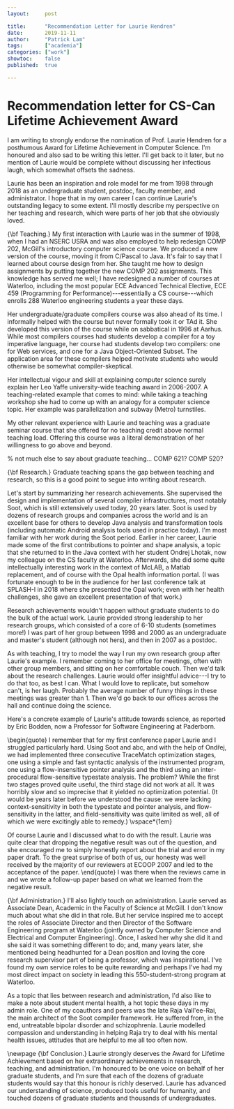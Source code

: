 ```yaml
---
layout:     post

title:      "Recommendation Letter for Laurie Hendren"
date:       2019-11-11
author:     "Patrick Lam"
tags:       ["academia"]
categories: ["work"]
showtoc:    false
published:  true

---
```



# Recommendation letter for CS-Can Lifetime Achievement Award

I am writing to strongly endorse the nomination of Prof. Laurie
Hendren for a posthumous Award for Lifetime Achievement in Computer
Science. I'm honoured and also sad to be writing this letter.
I'll get back to it later, but no mention of Laurie would be complete
without discussing her infectious laugh, which somewhat offsets the sadness.

Laurie has been an inspiration and role model for me from 1998 through
2018 as an undergraduate student, postdoc, faculty member, and
administrator. I hope that in my own career I can continue Laurie's
outstanding legacy to some extent. I'll mostly describe my perspective
on her teaching and research, which were parts of her job that she
obviously loved.

{\bf Teaching.} My first interaction with Laurie was in the summer of 1998,
when I had an NSERC USRA and was also employed to help redesign COMP
202, McGill's introductory computer science course. We produced a new
version of the course, moving it from C/Pascal to Java. It's fair to
say that I learned about course design from her. She taught me how to
design assignments by putting together the new COMP 202
assignments. This knowledge has served me well; I have redesigned a
number of courses at Waterloo, including the most popular ECE Advanced
Technical Elective, ECE 459 (Programming for
Performance)---essentially a CS course---which enrolls 288 Waterloo engineering
students a year these days.

Her undergraduate/graduate compilers course was also ahead of its
time. I informally helped with the course but never formally took it or TAd
it. She developed this version of the course while on sabbatical in
1996 at Aarhus.  While most compilers courses had students develop a
compiler for a toy imperative language, her course had students
develop two compilers: one for Web services, and one for a Java
Object-Oriented Subset. The application area for these compilers
helped motivate students who would otherwise be somewhat
compiler-skeptical.

Her intellectual vigour and skill at explaining
computer science surely explain her Leo Yaffe university-wide teaching
award in 2006-2007. A teaching-related example that comes to mind:
while taking a teaching workshop she had to come up with an
analogy for a computer science topic. Her example was parallelization
and subway (Metro) turnstiles.

My other relevant experience with Laurie and teaching was a graduate
seminar course that she offered for no teaching credit above normal
teaching load. Offering this course was a literal demonstration of her
willingness to go above and beyond.

% not much else to say about graduate teaching... COMP 621? COMP 520?

{\bf Research.}
Graduate teaching spans the gap between teaching and research, so this
is a good point to segue into writing about research. 

Let's start by summarizing her research achievements.  She supervised
the design and implementation of several compiler infrastructures,
most notably Soot, which is still extensively used today, 20 years
later. Soot is used by dozens of research groups and companies across
the world and is an excellent base for others to develop Java analysis
and transformation tools (including automatic Android analysis tools
used in practice today). I'm most familiar with her work during the
Soot period. Earlier in her career, Laurie made some of the first
contributions to pointer and shape analysis, a topic that she returned
to in the Java context with her student Ondrej Lhotak, now my
colleague on the CS faculty at Waterloo. Afterwards, she did some quite intellectually
interesting work in the context of McLAB, a Matlab replacement, and of
course with the Opal health information portal. (I was fortunate
enough to be in the audience for her last conference talk at SPLASH-I
in 2018 where she presented the Opal work; even with her health
challenges, she gave an excellent presentation of that work.)

Research achievements wouldn't happen without graduate students to do
the bulk of the actual work.  Laurie provided strong leadership to her
research groups, which consisted of a core of 6-10 students (sometimes
more!)  I was part of her group between 1998 and 2000 as an
undergraduate and master's student (although not hers), and then in
2007 as a postdoc. 

As with teaching, I try to model the way I run my own research group
after Laurie's example. I remember coming to her office for
meetings, often with other group members, and sitting on her comfortable
couch. Then we'd talk about the research challenges. Laurie would offer
insightful advice---I try to do that too, as best I can. What I would
love to replicate, but somehow can't, is her laugh. Probably the average
number of funny things in these meetings was greater than 1. Then we'd
go back to our offices across the hall and continue doing the science.

Here's a concrete example of Laurie's attitude towards science, as reported
by Eric Bodden, now a Professor for Software Engineering at Paderborn.

\begin{quote}
  I remember that for my first conference paper Laurie and I struggled particularly hard. Using Soot and abc, and with the help of Ondřej, we had implemented three consecutive TraceMatch optimization stages, one using a simple and fast syntactic analysis of the instrumented program, one using a flow-insensitive pointer analysis and the third using an inter-procedural flow-sensitive typestate analysis. The problem? While the first two stages proved quite useful, the third stage did not work at all. It was horribly slow and so imprecise that it yielded no optimization potential. (It would be years later before we understood the cause: we were lacking context-sensitivity in both the typestate and pointer analysis, and flow-sensitivity in the latter, and field-sensitivity was quite limited as well, all of which we were excitingly able to remedy.)
  \vspace*{1em}

Of course Laurie and I discussed what to do with the result. Laurie was quite clear that dropping the negative result was out of the question, and she encouraged me to simply honestly report about the trial and error in my paper draft. To the great surprise of both of us, our honesty was well received by the majority of our reviewers at ECOOP 2007 and led to the acceptance of the paper.
\end{quote}
I was there when the reviews came in and we wrote a follow-up paper based
on what we learned from the negative result.


{\bf Administration.}
I'll also lightly touch on administration. Laurie served as Associate
Dean, Academic in the Faculty of Science at McGill. I don't know much
about what she did in that role. But her service inspired me to accept
the roles of Associate Director and then Director of the Software
Engineering program at Waterloo (jointly owned by Computer Science and
Electrical and Computer Engineering). Once, I asked her why she did it
and she said it was something different to do; and, many years later,
she mentioned being headhunted for a Dean position and loving the core
research supervisor part of being a professor, which was
inspirational. I've found my own service roles to be quite rewarding
and perhaps I've had my most direct impact on society in leading this
550-student-strong program at Waterloo.

As a topic that lies between research and administration, I'd also
like to make a note about student mental health, a hot topic these
days in my admin role. One of my coauthors and peers was the late Raja
Vall\'ee-Rai, the main architect of the Soot compiler framework. He
suffered from, in the end, untreatable bipolar disorder and
schizophrenia. Laurie modelled compassion and understanding in helping
Raja try to deal with his mental health issues, attitudes that are
helpful to me all too often now.

\newpage
{\bf Conclusion.} Laurie strongly deserves the Award for Lifetime
Achievement based on her extraordinary achievements in research,
teaching, and administration. I'm honoured to be one voice on behalf of
her graduate students, and I'm sure that each of the dozens of
graduate students would say that this honour is richly deserved.
Laurie has advanced our understanding of science, produced tools
useful for humanity, and touched dozens of graduate students and
thousands of undergraduates.
